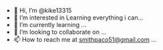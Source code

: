 - 👋 Hi, I’m @kike13315
- 👀 I’m interested in Learning everything i can...
- 🌱 I’m currently learning ...
- 💞️ I’m looking to collaborate on ...
- 📫 How to reach me at smithpaco51@gmail.com ...

<!---
kike13315/kike13315 is a ✨ special ✨ repository because its `README.md` (this file) appears on your GitHub profile.
You can click the Preview link to take a look at your changes.
--->
